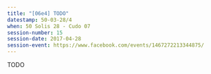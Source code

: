 ```yaml
---
title: "[06e4] TODO"
datestamp: 50-03-28/4
when: 50 Solis 28 - Cudo 07
session-number: 15
session-date: 2017-04-28
session-event: https://www.facebook.com/events/1467272213344875/
---
```

TODO
